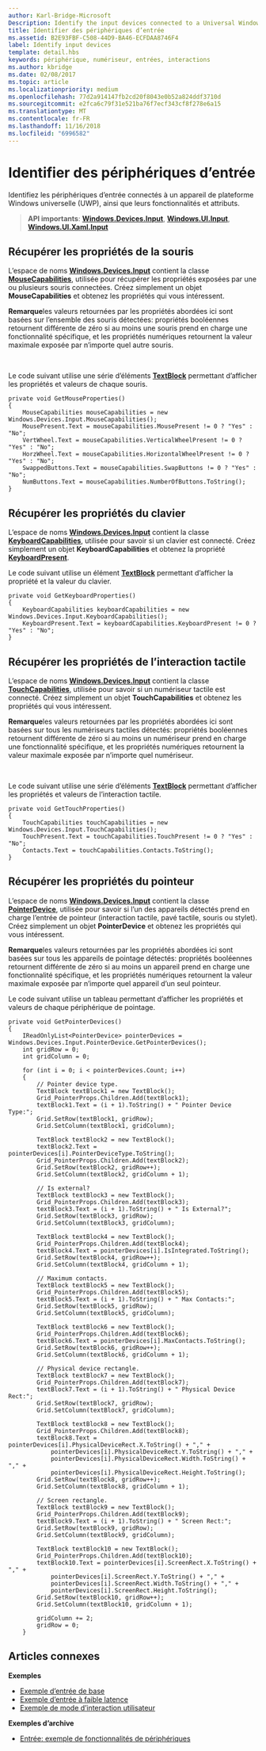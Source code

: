 ```yaml
---
author: Karl-Bridge-Microsoft
Description: Identify the input devices connected to a Universal Windows Platform (UWP) device and identify their capabilities and attributes.
title: Identifier des périphériques d’entrée
ms.assetid: B2E93FBF-C508-44D9-BA46-ECFDAA8746F4
label: Identify input devices
template: detail.hbs
keywords: périphérique, numériseur, entrées, interactions
ms.author: kbridge
ms.date: 02/08/2017
ms.topic: article
ms.localizationpriority: medium
ms.openlocfilehash: 77d2a914147fb2cd20f8043e0b52a824ddf3710d
ms.sourcegitcommit: e2fca6c79f31e521ba76f7ecf343cf8f278e6a15
ms.translationtype: MT
ms.contentlocale: fr-FR
ms.lasthandoff: 11/16/2018
ms.locfileid: "6996582"
---
```

# <a name="identify-input-devices"></a>Identifier des périphériques d’entrée


Identifiez les périphériques d’entrée connectés à un appareil de plateforme Windows universelle (UWP), ainsi que leurs fonctionnalités et attributs.

> **API importants**: [**Windows.Devices.Input**](https://msdn.microsoft.com/library/windows/apps/br225648), [**Windows.UI.Input**](https://msdn.microsoft.com/library/windows/apps/br208383), [**Windows.UI.Xaml.Input**](https://msdn.microsoft.com/library/windows/apps/br242084)

## <a name="retrieve-mouse-properties"></a>Récupérer les propriétés de la souris


L’espace de noms [**Windows.Devices.Input**](https://msdn.microsoft.com/library/windows/apps/br225648) contient la classe [**MouseCapabilities**](https://msdn.microsoft.com/library/windows/apps/br225626), utilisée pour récupérer les propriétés exposées par une ou plusieurs souris connectées. Créez simplement un objet **MouseCapabilities** et obtenez les propriétés qui vous intéressent.

**Remarque**les valeurs retournées par les propriétés abordées ici sont basées sur l’ensemble des souris détectées: propriétés booléennes retournent différente de zéro si au moins une souris prend en charge une fonctionnalité spécifique, et les propriétés numériques retournent la valeur maximale exposée par n’importe quel autre souris.

 

Le code suivant utilise une série d’éléments [**TextBlock**](https://msdn.microsoft.com/library/windows/apps/br209652) permettant d’afficher les propriétés et valeurs de chaque souris.

```CSharp
private void GetMouseProperties()
{
    MouseCapabilities mouseCapabilities = new Windows.Devices.Input.MouseCapabilities();
    MousePresent.Text = mouseCapabilities.MousePresent != 0 ? "Yes" : "No";
    VertWheel.Text = mouseCapabilities.VerticalWheelPresent != 0 ? "Yes" : "No";
    HorzWheel.Text = mouseCapabilities.HorizontalWheelPresent != 0 ? "Yes" : "No";
    SwappedButtons.Text = mouseCapabilities.SwapButtons != 0 ? "Yes" : "No";
    NumButtons.Text = mouseCapabilities.NumberOfButtons.ToString();
}
```

## <a name="retrieve-keyboard-properties"></a>Récupérer les propriétés du clavier


L’espace de noms [**Windows.Devices.Input**](https://msdn.microsoft.com/library/windows/apps/br225648) contient la classe [**KeyboardCapabilities**](https://msdn.microsoft.com/library/windows/apps/br225623), utilisée pour savoir si un clavier est connecté. Créez simplement un objet **KeyboardCapabilities** et obtenez la propriété [**KeyboardPresent**](https://msdn.microsoft.com/library/windows/apps/br225625).

Le code suivant utilise un élément [**TextBlock**](https://msdn.microsoft.com/library/windows/apps/br209652) permettant d’afficher la propriété et la valeur du clavier.

```CSharp
private void GetKeyboardProperties()
{
    KeyboardCapabilities keyboardCapabilities = new Windows.Devices.Input.KeyboardCapabilities();
    KeyboardPresent.Text = keyboardCapabilities.KeyboardPresent != 0 ? "Yes" : "No";
}
```

## <a name="retrieve-touch-properties"></a>Récupérer les propriétés de l’interaction tactile


L’espace de noms [**Windows.Devices.Input**](https://msdn.microsoft.com/library/windows/apps/br225648) contient la classe [**TouchCapabilities**](https://msdn.microsoft.com/library/windows/apps/br225644), utilisée pour savoir si un numériseur tactile est connecté. Créez simplement un objet **TouchCapabilities** et obtenez les propriétés qui vous intéressent.

**Remarque**les valeurs retournées par les propriétés abordées ici sont basées sur tous les numériseurs tactiles détectés: propriétés booléennes retournent différente de zéro si au moins un numériseur prend en charge une fonctionnalité spécifique, et les propriétés numériques retournent la valeur maximale exposée par n’importe quel numériseur.

 

Le code suivant utilise une série d’éléments [**TextBlock**](https://msdn.microsoft.com/library/windows/apps/br209652) permettant d’afficher les propriétés et valeurs de l’interaction tactile.

```CSharp
private void GetTouchProperties()
{
    TouchCapabilities touchCapabilities = new Windows.Devices.Input.TouchCapabilities();
    TouchPresent.Text = touchCapabilities.TouchPresent != 0 ? "Yes" : "No";
    Contacts.Text = touchCapabilities.Contacts.ToString();
}
```

## <a name="retrieve-pointer-properties"></a>Récupérer les propriétés du pointeur


L’espace de noms [**Windows.Devices.Input**](https://msdn.microsoft.com/library/windows/apps/br225648) contient la classe [**PointerDevice**](https://msdn.microsoft.com/library/windows/apps/br225633), utilisée pour savoir si l’un des appareils détectés prend en charge l’entrée de pointeur (interaction tactile, pavé tactile, souris ou stylet). Créez simplement un objet **PointerDevice** et obtenez les propriétés qui vous intéressent.

**Remarque**les valeurs retournées par les propriétés abordées ici sont basées sur tous les appareils de pointage détectés: propriétés booléennes retournent différente de zéro si au moins un appareil prend en charge une fonctionnalité spécifique, et les propriétés numériques retournent la valeur maximale exposée par n’importe quel appareil d’un seul pointeur.

Le code suivant utilise un tableau permettant d’afficher les propriétés et valeurs de chaque périphérique de pointage.

```CSharp
private void GetPointerDevices()
{
    IReadOnlyList<PointerDevice> pointerDevices = Windows.Devices.Input.PointerDevice.GetPointerDevices();
    int gridRow = 0;
    int gridColumn = 0;

    for (int i = 0; i < pointerDevices.Count; i++)
    {
        // Pointer device type.
        TextBlock textBlock1 = new TextBlock();
        Grid_PointerProps.Children.Add(textBlock1);
        textBlock1.Text = (i + 1).ToString() + " Pointer Device Type:";
        Grid.SetRow(textBlock1, gridRow);
        Grid.SetColumn(textBlock1, gridColumn);

        TextBlock textBlock2 = new TextBlock();
        textBlock2.Text = pointerDevices[i].PointerDeviceType.ToString();
        Grid_PointerProps.Children.Add(textBlock2);
        Grid.SetRow(textBlock2, gridRow++);
        Grid.SetColumn(textBlock2, gridColumn + 1);

        // Is external?
        TextBlock textBlock3 = new TextBlock();
        Grid_PointerProps.Children.Add(textBlock3);
        textBlock3.Text = (i + 1).ToString() + " Is External?";
        Grid.SetRow(textBlock3, gridRow);
        Grid.SetColumn(textBlock3, gridColumn);

        TextBlock textBlock4 = new TextBlock();
        Grid_PointerProps.Children.Add(textBlock4);
        textBlock4.Text = pointerDevices[i].IsIntegrated.ToString();
        Grid.SetRow(textBlock4, gridRow++);
        Grid.SetColumn(textBlock4, gridColumn + 1);

        // Maximum contacts.
        TextBlock textBlock5 = new TextBlock();
        Grid_PointerProps.Children.Add(textBlock5);
        textBlock5.Text = (i + 1).ToString() + " Max Contacts:";
        Grid.SetRow(textBlock5, gridRow);
        Grid.SetColumn(textBlock5, gridColumn);

        TextBlock textBlock6 = new TextBlock();
        Grid_PointerProps.Children.Add(textBlock6);
        textBlock6.Text = pointerDevices[i].MaxContacts.ToString();
        Grid.SetRow(textBlock6, gridRow++);
        Grid.SetColumn(textBlock6, gridColumn + 1);

        // Physical device rectangle.
        TextBlock textBlock7 = new TextBlock();
        Grid_PointerProps.Children.Add(textBlock7);
        textBlock7.Text = (i + 1).ToString() + " Physical Device Rect:";
        Grid.SetRow(textBlock7, gridRow);
        Grid.SetColumn(textBlock7, gridColumn);

        TextBlock textBlock8 = new TextBlock();
        Grid_PointerProps.Children.Add(textBlock8);
        textBlock8.Text = pointerDevices[i].PhysicalDeviceRect.X.ToString() + "," +
            pointerDevices[i].PhysicalDeviceRect.Y.ToString() + "," +
            pointerDevices[i].PhysicalDeviceRect.Width.ToString() + "," +
            pointerDevices[i].PhysicalDeviceRect.Height.ToString();
        Grid.SetRow(textBlock8, gridRow++);
        Grid.SetColumn(textBlock8, gridColumn + 1);

        // Screen rectangle.
        TextBlock textBlock9 = new TextBlock();
        Grid_PointerProps.Children.Add(textBlock9);
        textBlock9.Text = (i + 1).ToString() + " Screen Rect:";
        Grid.SetRow(textBlock9, gridRow);
        Grid.SetColumn(textBlock9, gridColumn);

        TextBlock textBlock10 = new TextBlock();
        Grid_PointerProps.Children.Add(textBlock10);
        textBlock10.Text = pointerDevices[i].ScreenRect.X.ToString() + "," +
            pointerDevices[i].ScreenRect.Y.ToString() + "," +
            pointerDevices[i].ScreenRect.Width.ToString() + "," +
            pointerDevices[i].ScreenRect.Height.ToString();
        Grid.SetRow(textBlock10, gridRow++);
        Grid.SetColumn(textBlock10, gridColumn + 1);

        gridColumn += 2;
        gridRow = 0;
    }
```

## <a name="related-articles"></a>Articles connexes


**Exemples**
* [Exemple d’entrée de base](http://go.microsoft.com/fwlink/p/?LinkID=620302)
* [Exemple d’entrée à faible latence](http://go.microsoft.com/fwlink/p/?LinkID=620304)
* [Exemple de mode d’interaction utilisateur](http://go.microsoft.com/fwlink/p/?LinkID=619894)

**Exemples d’archive**
* [Entrée: exemple de fonctionnalités de périphériques](http://go.microsoft.com/fwlink/p/?linkid=231530)
 

 




